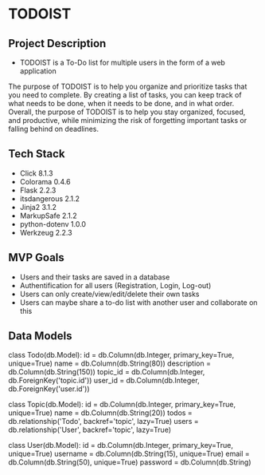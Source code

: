 # TODOIST
## Project Description
* TODOIST is a To-Do list for multiple users in the form of a web application

The purpose of TODOIST is to help you organize and prioritize tasks that you need to complete. By creating a list of tasks, you can keep track of what needs to be done, when it needs to be done, and in what order.
Overall, the purpose of TODOIST is to help you stay organized, focused, and productive, while minimizing the risk of forgetting important tasks or falling behind on deadlines.

## Tech Stack
* Click 8.1.3
* Colorama 0.4.6
* Flask 2.2.3
* itsdangerous 2.1.2
* Jinja2 3.1.2
* MarkupSafe 2.1.2
* python-dotenv 1.0.0
* Werkzeug 2.2.3

## MVP Goals
* Users and their tasks are saved in a database
* Authentification for all users (Registration, Login, Log-out)
* Users can only create/view/edit/delete their own tasks
* Users can maybe share a to-do list with another user and collaborate on this 

## Data Models
class Todo(db.Model):
  id = db.Column(db.Integer, primary_key=True, unique=True)
  name = db.Column(db.String(80))
  description = db.Column(db.String(150))
  topic_id = db.Column(db.Integer, db.ForeignKey('topic.id'))
  user_id = db.Column(db.Integer, db.ForeignKey('user.id'))

class Topic(db.Model):
  id = db.Column(db.Integer, primary_key=True, unique=True)
  name = db.Column(db.String(20))
  todos = db.relationship('Todo', backref='topic', lazy=True)
  users = db.relationship('User', backref='topic', lazy=True)
  
class User(db.Model):
  id = db.Column(db.Integer, primary_key=True, unique=True)
  username = db.Column(db.String(15), unique=True)
  email = db.Column(db.String(50), unique=True)
  password = db.Column(db.String)
